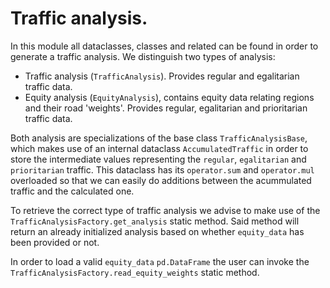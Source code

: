# Traffic analysis.

In this module all dataclasses, classes and related can be found in order to generate a traffic analysis.
We distinguish two types of analysis:
- Traffic analysis (`TrafficAnalysis`). Provides regular and egalitarian traffic data.
- Equity analysis (`EquityAnalysis`), contains equity data relating regions and their road 'weights'. Provides regular, egalitarian and prioritarian traffic data.

Both analysis are specializations of the base class `TrafficAnalysisBase`, which makes use of an internal dataclass `AccumulatedTraffic` in order to store the intermediate values representing the `regular`, `egalitarian` and `prioritarian` traffic. This dataclass has its `operator.sum` and `operator.mul` overloaded so that we can easily do additions between the acummulated traffic and the calculated one.

To retrieve the correct type of traffic analysis we advise to make use of the `TrafficAnalysisFactory.get_analysis` static method. Said method will return an already initialized analysis based on whether `equity_data` has been provided or not.

In order to load a valid `equity_data` `pd.DataFrame` the user can invoke the `TrafficAnalysisFactory.read_equity_weights` static method.